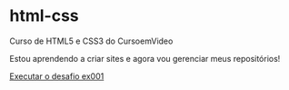 # html-css
 Curso de HTML5 e CSS3 do CursoemVideo

Estou aprendendo a criar sites e agora vou gerenciar meus repositórios! 

<a href= "https://marcosbartu.github.io/html-css/exercicios/ex001/index.html"> Executar o desafio ex001 </a>